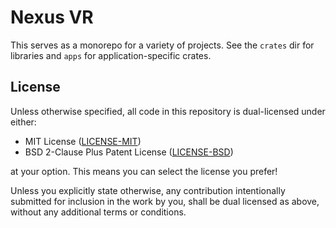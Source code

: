 # Nexus VR

This serves as a monorepo for a variety of projects. See the `crates` dir for
libraries and `apps` for application-specific crates.

## License

Unless otherwise specified, all code in this repository is dual-licensed under
either:

- MIT License ([LICENSE-MIT](LICENSE-MIT))
- BSD 2-Clause Plus Patent License ([LICENSE-BSD](LICENSE-BSD))

at your option. This means you can select the license you prefer!

Unless you explicitly state otherwise, any contribution intentionally submitted
for inclusion in the work by you, shall be dual licensed as above, without any
additional terms or conditions.

